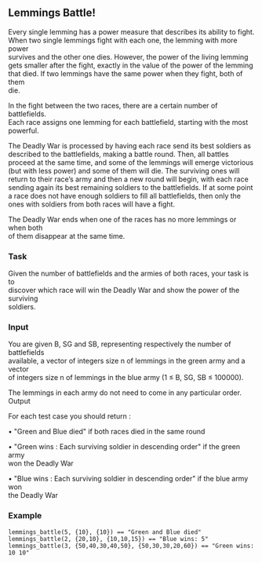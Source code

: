 ## Lemmings Battle!


Every single lemming has a power measure that describes its ability to fight.  
When two single lemmings fight with each one, the lemming with more power  
survives and the other one dies. However, the power of the living lemming  
gets smaller after the fight, exactly in the value of the power of the lemming  
that died. If two lemmings have the same power when they fight, both of them  
die.

In the fight between the two races, there are a certain number of battlefields.  
Each race assigns one lemming for each battlefield, starting with the most  
powerful.  

The Deadly War is processed by having each race send its best soldiers as  
described to the battlefields, making a battle round. Then, all battles 
proceed at the same time, and some of the lemmings will emerge victorious  
(but with less power) and some of them will die. The surviving ones will  
return to their race’s army and then a new round will begin, with each race  
sending again its best remaining soldiers to the battlefields. If at some point  
a race does not have enough soldiers to fill all battlefields, then only the  
ones with soldiers from both races will have a fight.

The Deadly War ends when one of the races has no more lemmings or when both  
of them disappear at the same time.

### Task
Given the number of battlefields and the armies of both races, your task is to  
discover which race will win the Deadly War and show the power of the surviving  
soldiers.


### Input

You are given B, SG and SB, representing respectively the number of battlefields  
available, a vector of integers size n of lemmings in the green army and a vector  
of integers size n of lemmings in the blue army (1 ≤ B, SG, SB ≤ 100000).

The lemmings in each army do not need to come in any particular order.
Output

For each test case you should return :

• "Green and Blue died" if both races died in the same round

• "Green wins : Each surviving soldier in descending order" if the green army  
won the Deadly War

• "Blue wins : Each surviving soldier in descending order" if the blue army won  
the Deadly War

### Example

    lemmings_battle(5, {10}, {10}) == "Green and Blue died"
    lemmings_battle(2, {20,10}, {10,10,15}) == "Blue wins: 5"
    lemmings_battle(3, {50,40,30,40,50}, {50,30,30,20,60}) == "Green wins: 10 10"
